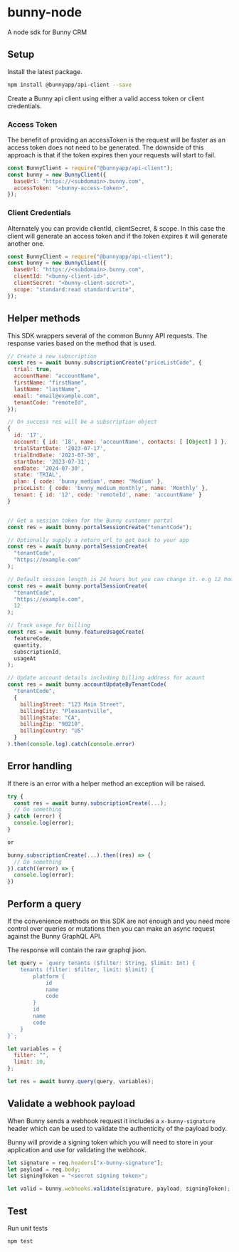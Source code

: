 # bunny-node

A node sdk for Bunny CRM

## Setup

Install the latest package.

```sh
npm install @bunnyapp/api-client --save
```

Create a Bunny api client using either a valid access token or client credentials.

### Access Token

The benefit of providing an accessToken is the request will be faster as an access token does not need to be generated. The
downside of this approach is that if the token expires then your requests will start to fail.

```js
const BunnyClient = require("@bunnyapp/api-client");
const bunny = new BunnyClient({
  baseUrl: "https://<subdomain>.bunny.com",
  accessToken: "<bunny-access-token>",
});
```

### Client Credentials

Alternately you can provide clientId, clientSecret, & scope. In this case the client will generate an access token and if the token expires it will generate another one.

```js
const BunnyClient = require("@bunnyapp/api-client");
const bunny = new BunnyClient({
  baseUrl: "https://<subdomain>.bunny.com",
  clientId: "<bunny-client-id>",
  clientSecret: "<bunny-client-secret>",
  scope: "standard:read standard:write",
});
```

## Helper methods

This SDK wrappers several of the common Bunny API requests. The response varies based on the method that is used.

```js
// Create a new subscription
const res = await bunny.subscriptionCreate("priceListCode", {
  trial: true,
  accountName: "accountName",
  firstName: "firstName",
  lastName: "lastName",
  email: "email@example.com",
  tenantCode: "remoteId",
});

// On success res will be a subscription object
{
  id: '17',
  account: { id: '18', name: 'accountName', contacts: [ [Object] ] },
  trialStartDate: '2023-07-17',
  trialEndDate: '2023-07-30',
  startDate: '2023-07-31',
  endDate: '2024-07-30',
  state: 'TRIAL',
  plan: { code: 'bunny_medium', name: 'Medium' },
  priceList: { code: 'bunny_medium_monthly', name: 'Monthly' },
  tenant: { id: '12', code: 'remoteId', name: 'accountName' }
}


// Get a session token for the Bunny customer portal
const res = await bunny.portalSessionCreate("tenantCode");

// Optionally supply a return url to get back to your app
const res = await bunny.portalSessionCreate(
  "tenantCode",
  "https://example.com"
);

// Default session length is 24 hours but you can change it. e.g 12 hours
const res = await bunny.portalSessionCreate(
  "tenantCode",
  "https://example.com",
  12
);

// Track usage for billing
const res = await bunny.featureUsageCreate(
  featureCode,
  quantity,
  subscriptionId,
  usageAt
);

// Update account details including billing address for acount
const res = await bunny.accountUpdateByTenantCode(
  "tenantCode",
  {
    billingStreet: "123 Main Street",
    billingCity: "Pleasantville",
    billingState: "CA",
    billingZip: "90210",
    billingCountry: "US"
  }
).then(console.log).catch(console.error)

```

## Error handling

If there is an error with a helper method an exception will be raised.

```js
try {
  const res = await bunny.subscriptionCreate(...);
  // Do something
} catch (error) {
  console.log(error);
}

or

bunny.subscriptionCreate(...).then((res) => {
  // Do something
}).catch((error) => {
  console.log(error);
})
```

## Perform a query

If the convenience methods on this SDK are not enough and you need more control over queries or mutations then you can make an async request against the Bunny GraphQL API.

The response will contain the raw graphql json.

```js
let query = `query tenants ($filter: String, $limit: Int) {
    tenants (filter: $filter, limit: $limit) {
        platform {
            id
            name
            code
        }
        id
        name
        code
    }
}`;

let variables = {
  filter: "",
  limit: 10,
};

let res = await bunny.query(query, variables);
```

## Validate a webhook payload

When Bunny sends a webhook request it includes a `x-bunny-signature` header which can be used to validate the authenticity of the payload body.

Bunny will provide a signing token which you will need to store in your application and use for validating the webhook.

```js
let signature = req.headers["x-bunny-signature"];
let payload = req.body;
let signingToken = "<secret signing token>";

let valid = bunny.webhooks.validate(signature, payload, signingToken);
```

## Test

Run unit tests

```sh
npm test
```
